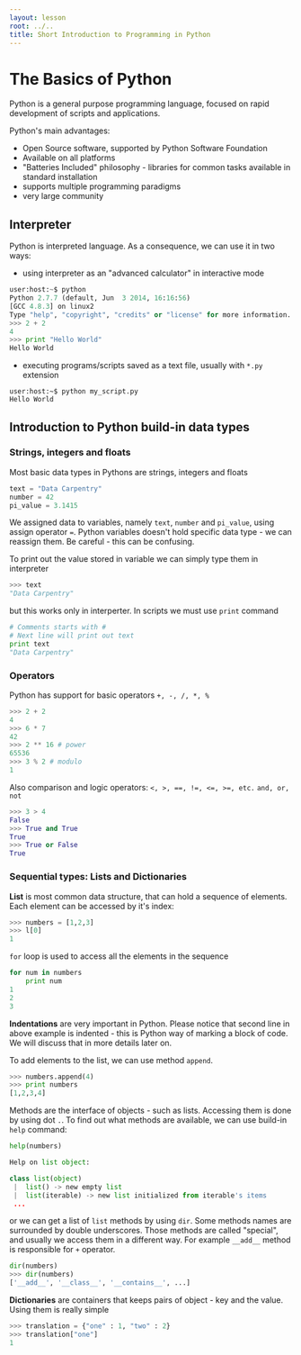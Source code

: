 ```yaml
---
layout: lesson
root: ../..
title: Short Introduction to Programming in Python
---
```


# The Basics of Python

Python is a general purpose programming language, focused on rapid development of scripts and applications.

Python's main advantages:
* Open Source software, supported by Python Software Foundation
* Available on all platforms
* "Batteries Included" philosophy - libraries for common tasks available in standard installation
* supports multiple programming paradigms
* very large community

## Interpreter

Python is interpreted language. As a consequence, we can use it in two ways:
* using interpreter as an "advanced calculator" in interactive mode

```python
user:host:~$ python
Python 2.7.7 (default, Jun  3 2014, 16:16:56)
[GCC 4.8.3] on linux2
Type "help", "copyright", "credits" or "license" for more information.
>>> 2 + 2
4
>>> print "Hello World"
Hello World
```
* executing programs/scripts saved as a text file, usually with `*.py` extension

```
user:host:~$ python my_script.py
Hello World
```

## Introduction to Python build-in data types

### Strings, integers and floats

Most basic data types in Pythons are strings, integers and floats

```python
text = "Data Carpentry"
number = 42
pi_value = 3.1415
```

We assigned data to variables, namely `text`, `number` and `pi_value`, using assign operator `=`. Python variables doesn't hold specific data type - we can reassign them. Be careful - this can be confusing.

To print out the value stored in variable we can simply type them in interpreter

```python
>>> text
"Data Carpentry"
```

but this works only in interperter. In scripts we must use `print` command

```python
# Comments starts with #
# Next line will print out text
print text
"Data Carpentry"
```

### Operators

Python has support for basic operators `+, -, /, *, %`

```python
>>> 2 + 2
4
>>> 6 * 7
42
>>> 2 ** 16 # power
65536
>>> 3 % 2 # modulo
1
```

Also comparison and logic operators:
`<, >, ==, !=, <=, >=, etc.`
`and, or, not`

```python
>>> 3 > 4
False
>>> True and True
True
>>> True or False
True
```

### Sequential types: Lists and Dictionaries

**List** is most common data structure, that can hold a sequence of elements. Each element can be accessed by it's index:

```python
>>> numbers = [1,2,3]
>>> l[0]
1
```

`for` loop is used to access all the elements in the sequence

```python
for num in numbers
    print num
1
2
3
```

**Indentations** are very important in Python. Please notice that second line in above example is indented - this is Python way of marking a block of code. We will discuss that in more details later on.

To add elements to the list, we can use method `append`.

```python
>>> numbers.append(4)
>>> print numbers
[1,2,3,4]
```

Methods are the interface of objects - such as lists. Accessing them is done by using dot `.`.
To find out what methods are available, we can use build-in `help` command:

```python
help(numbers)

Help on list object:

class list(object)
 |  list() -> new empty list
 |  list(iterable) -> new list initialized from iterable's items
 ...
```

or we can get a list of `list` methods by using `dir`. Some methods names are surrounded by double underscores. Those methods are called "special", and usually we access them in a different way. For example `__add__` method is responsible for `+` operator.

```python
dir(numbers)
>>> dir(numbers)
['__add__', '__class__', '__contains__', ...]
```

**Dictionaries** are containers that keeps pairs of object - key and the value. Using them is really simple

```python
>>> translation = {"one" : 1, "two" : 2}
>>> translation["one"]
1
```
